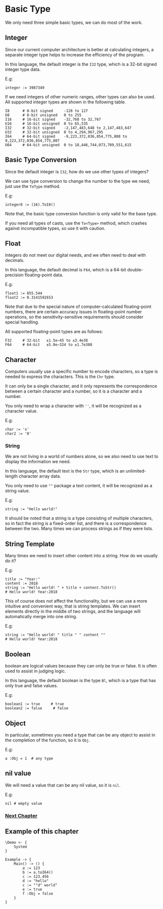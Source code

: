 # Basic Type
We only need three simple basic types, we can do most of the work.

## Integer
Since our current computer architecture is better at calculating integers, a separate integer type helps to increase the efficiency of the program.

In this language, the default integer is the `I32` type, which is a 32-bit signed integer type data.

E.g:
```
integer := 3987349
```

If we need integers of other numeric ranges, other types can also be used. All supported integer types are shown in the following table.
```
I8      # 8-bit signed     -128 to 127
U8      # 8-bit unsigned   0 to 255
I16     # 16-bit signed    -32,768 to 32,767
U16     # 16-bit unsigned  0 to 65,535
I32     # 32-bit signed    -2,147,483,648 to 2,147,483,647
U32     # 32-bit unsigned  0 to 4,294,967,295
I64     # 64-bit signed    -9,223,372,036,854,775,808 to 9,223,372,036,854,775,807
U64     # 64-bit unsigned  0 to 18,446,744,073,709,551,615
```
## Basic Type Conversion
Since the default integer is `I32`, how do we use other types of integers?

We can use type conversion to change the number to the type we need, just use the `ToType` method.

E.g:
```
integer8 := (16).ToI8()
```

Note that, the basic type conversion function is only valid for the base type.

If you need all types of casts, use the `To<Type>` method, which crashes against incompatible types, so use it with caution.
## Float 
Integers do not meet our digital needs, and we often need to deal with decimals.

In this language, the default decimal is `F64`, which is a 64-bit double-precision floating-point data.

E.g:
```
float1 := 855.544
float2 := 0.3141592653
```
Note that due to the special nature of computer-calculated floating-point numbers, there are certain accuracy issues in floating-point number operations, so the sensitivity-sensitive requirements should consider special handling.

All supported floating-point types are as follows:
```
F32     # 32-bit   ±1.5e−45 to ±3.4e38
F64     # 64-bit   ±5.0e−324 to ±1.7e308
```
## Character
Computers usually use a specific number to encode characters, so a type is needed to express the characters. This is the `Chr` type.

It can only be a single character, and it only represents the correspondence between a certain character and a number, so it is a character and a number.

You only need to wrap a character with `''`, it will be recognized as a character value.

E.g:
```
char := 'x'
char2 := '8'
```
### String
We are not living in a world of numbers alone, so we also need to use text to display the information we need. 

In this language, the default text is the `Str` type, which is an unlimited-length character array data.

You only need to use `""` package a text content, it will be recognized as a string value.

E.g:
```
string := "Hello world!"
```

It should be noted that a string is a type consisting of multiple characters, so in fact the string is a fixed-order list, and there is a correspondence between the two. Many times we can process strings as if they were lists.
## String Template
Many times we need to insert other content into a string. How do we usually do it?

E.g:
```
title := "Year:"
content := 2018
string := "Hello world! " + title + content.ToStr()
# Hello world! Year:2018
```

This of course does not affect the functionality, but we can use a more intuitive and convenient way, that is string templates.
We can insert elements directly in the middle of two strings, and the language will automatically merge into one string.

E.g:
```
string := "Hello world! " title " " content ""
# Hello world! Year:2018
```
## Boolean
boolean are logical values ​​because they can only be true or false. It is often used to assist in judging logic.

In this language, the default boolean is the type `Bl`, which is a type that has only true and false values.

E.g:
```
boolean1 := true     # true  
boolean2 := false     # false  
```
## Object
In particular, sometimes you need a type that can be any object to assist in the completion of the function, so it is `Obj`.

E.g:
```
a :Obj = 1  # any type
```

## nil value
We will need a value that can be any nil value, so it is `nil`.

E.g:
```
nil # empty value
```

### [Next Chapter](operator.md)

## Example of this chapter
```
\Demo <- {
    System
}

Example -> {
    Main() -> () {
        a := 123
        b := a.toI64()
        c := 123.456
        d := "hello"
        c := ""d" world"
        e := true
        f :Obj = false
    }
}
```
